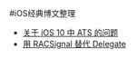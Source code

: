 
#iOS经典博文整理
* [关于 iOS 10 中 ATS 的问题](https://onevcat.com/2016/06/ios-10-ats/)
* [用 RACSignal 替代 Delegate](http://www.iiiyu.com/2014/12/26/learning-ios-notes-thirty-six/)